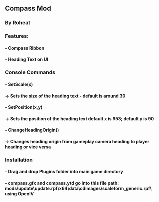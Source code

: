 Compass Mod
-----------
### By Roheat

### Features:
#### - Compass Ribbon
#### - Heading Text on UI

###  Console Commands
#### - SetScale(x)
#### -> Sets the size of the heading text - default is around 30
#### - SetPosition(x,y)
#### -> Sets the position of the heading text default x is 953; default y is 90
#### - ChangeHeadingOrigin()
#### -> Changes heading origin from gameplay camera heading to player heading or vice versa

### Installation
#### - Drag and drop Plugins folder into main game directory
#### - compass.gfx and compass.ytd go into this file path: mods\update\update.rpf\x64\data\cdimages\scaleform_generic.rpf\ using OpenIV



